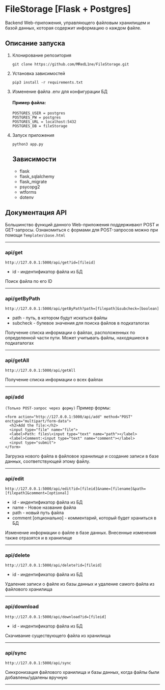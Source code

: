 # FileStorage [Flask + Postgres]
 Backend Web-приложения, управляющего файловым 
хранилищем и базой данных, которая содержит информацию о каждом файле.

## Описание запуска
1. Клонирование репозитория 
    ```
    git clone https://github.com/MRedL1ne/FileStorage.git
    ```

2. Установка зависимостей
    ```
    pip3 install -r requirements.txt
    ```

3. Изменение файла .env для конфигурации БД
    #### Пример файла:
      ```
      POSTGRES_USER = postgres
      POSTGRES_PW = postgres
      POSTGRES_URL = localhost:5432
      POSTGRES_DB = fileStorage
      ```
4. Запуск приложения
    ```
    python3 app.py
    ```

    ## Зависимости
    * flask
    * flask_sqlalchemy
    * flask_migrate
    * psycopg2
    * wtforms
    * dotenv
  
      
## Документация API
Большинство функций данного Web-приложения поддерживают POST и GET-запросы. Ознакомиться с формами для POST-запросов можно при помощи `Templates\base.html` 
____

### api/get
```http://127.0.0.1:5000/api/get?id=[fileid] ```
* id - индентификатор файла из БД

Поиск файла по его ID
____

### api/getByPath
```http://127.0.0.1:5000/api/getByPath?path=[filepath]&subcheck=[boolean]```
* path - путь, в котором будут искаться файлы 
* subcheck - булевое значения для поиска файлов в подкаталогах

Получение списка информации о файлах, расположенных по определенной части пути. Может учитывать файлы, находяшиеся в подкаталогах
____

### api/getAll 
```http://127.0.0.1:5000/api/getAll```

Получение списка информации о всех файлах
____

### api/add
`(Только POST-запрос через форму)`
Пример формы:
```
<form action="http://127.0.0.1:5000/api/add" method="POST" enctype="multipart/form-data">
  <h2>Add the file:</h2>
  <input type="file" name="file">
  <label>Path: files\<input type="text" name="path"></label>
  <label>Comment:<input type="text" name="comment"></label>
  <input type="submit">
</form>
```

Загрузка нового файла в файловое хранилище и создание записи в базе 
данных, соответствующей этому файлу.
____

### api/edit
```http://127.0.0.1:5000/api/edit?id=[fileid]&name=[filename]&path=[filepath]&comment=[optional]```
* id - индентификатор файла из БД 
* name - Новое название файла
* path - новый путь файла
* comment [опционально] - комментарий, который будет храниться в БД

Изменение информации о файле в базе данных. Внесенные изменения также отразятся и в хранилище 
____

### api/delete
```http://127.0.0.1:5000/api/delete?id=[fileid] ```
* id - индентификатор файла из БД

Удаление записи о файле из базы данных и удаление самого файла из 
файлового хранилища
____

### api/download
```http://127.0.0.1:5000/api/download?id=[fileid] ```
* id - индентификатор файла из БД

Скачивание существующего файла из хранилища
____

### api/sync
```http://127.0.0.1:5000/api/sync```

Синхронизация файлового хранилища и базы данных, когда файлы были добавлены/удалены вручную
____

